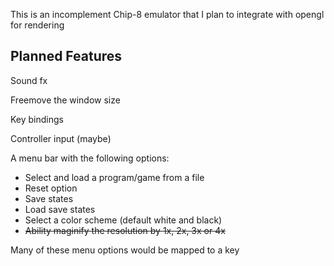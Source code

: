 This is an incomplement Chip-8 emulator that I plan to integrate with opengl for rendering

## Planned Features
Sound fx

Freemove the window size

Key bindings

Controller input (maybe)

A menu bar with the following options:
- Select and load a program/game from a file
- Reset option
- Save states
- Load save states
- Select a color scheme (default white and black)
- ~~Ability maginify the resolution by 1x, 2x, 3x or 4x~~

Many of these menu options would be mapped to a key
